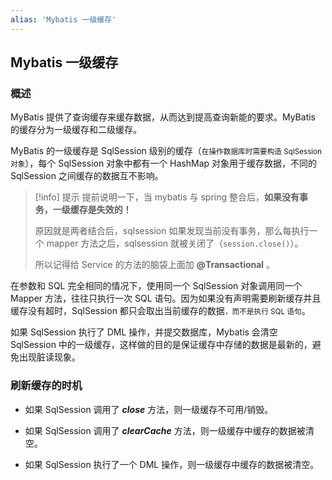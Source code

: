 ```yaml
---
alias: 'Mybatis 一级缓存'
---
```


## Mybatis 一级缓存

### 概述

MyBatis 提供了查询缓存来缓存数据，从而达到提高查询新能的要求。MyBatis 的缓存分为一级缓存和二级缓存。

MyBatis 的一级缓存是 SqlSession 级别的缓存（<small>在操作数据库时需要构造 SqlSession 对象</small>），每个 SqlSession 对象中都有一个 HashMap 对象用于缓存数据，不同的 SqlSession 之间缓存的数据互不影响。

> [!info] 提示
> 提前说明一下，当 mybatis 与 spring 整合后，**如果没有事务，一级缓存是失效的！**
> 
> 原因就是两者结合后，sqlsession 如果发现当前没有事务，那么每执行一个 mapper 方法之后，sqlsession 就被关闭了（`session.close()`）。
> 
> 所以记得给 Service 的方法的脑袋上面加 **@Transactional** 。

在参数和 SQL 完全相同的情况下，使用同一个 SqlSession 对象调用同一个 Mapper 方法，往往只执行一次 SQL 语句。因为如果没有声明需要刷新缓存并且缓存没有超时，SqlSession 都只会取出当前缓存的数据<small>，而不是执行 SQL 语句</small>。

如果 SqlSession 执行了 DML 操作，并提交数据库，Mybatis 会清空 SqlSession 中的一级缓存，这样做的目的是保证缓存中存储的数据是最新的，避免出现脏读现象。

### 刷新缓存的时机

- 如果 SqlSession 调用了 ***close*** 方法，则一级缓存不可用/销毁。

- 如果 SqlSession 调用了 ***clearCache*** 方法，则一级缓存中缓存的数据被清空。

- 如果 SqlSession 执行了一个 DML 操作，则一级缓存中缓存的数据被清空。
